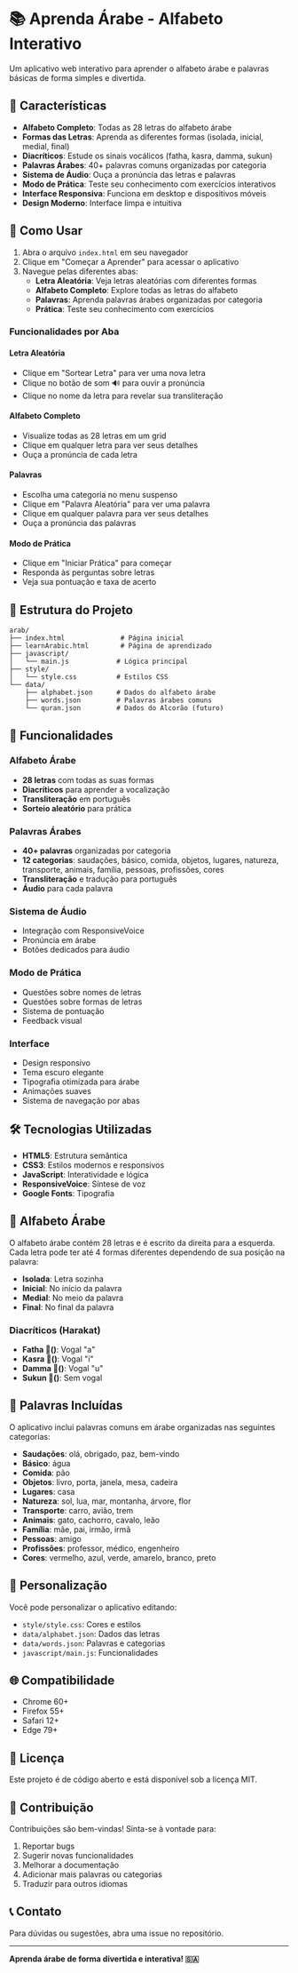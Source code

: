 # 📚 Aprenda Árabe - Alfabeto Interativo

Um aplicativo web interativo para aprender o alfabeto árabe e palavras básicas de forma simples e divertida.

## 🌟 Características

- **Alfabeto Completo**: Todas as 28 letras do alfabeto árabe
- **Formas das Letras**: Aprenda as diferentes formas (isolada, inicial, medial, final)
- **Diacríticos**: Estude os sinais vocálicos (fatha, kasra, damma, sukun)
- **Palavras Árabes**: 40+ palavras comuns organizadas por categoria
- **Sistema de Áudio**: Ouça a pronúncia das letras e palavras
- **Modo de Prática**: Teste seu conhecimento com exercícios interativos
- **Interface Responsiva**: Funciona em desktop e dispositivos móveis
- **Design Moderno**: Interface limpa e intuitiva

## 🚀 Como Usar

1. Abra o arquivo `index.html` em seu navegador
2. Clique em "Começar a Aprender" para acessar o aplicativo
3. Navegue pelas diferentes abas:
   - **Letra Aleatória**: Veja letras aleatórias com diferentes formas
   - **Alfabeto Completo**: Explore todas as letras do alfabeto
   - **Palavras**: Aprenda palavras árabes organizadas por categoria
   - **Prática**: Teste seu conhecimento com exercícios

### Funcionalidades por Aba

#### Letra Aleatória
- Clique em "Sortear Letra" para ver uma nova letra
- Clique no botão de som 🔊 para ouvir a pronúncia
- Clique no nome da letra para revelar sua transliteração

#### Alfabeto Completo
- Visualize todas as 28 letras em um grid
- Clique em qualquer letra para ver seus detalhes
- Ouça a pronúncia de cada letra

#### Palavras
- Escolha uma categoria no menu suspenso
- Clique em "Palavra Aleatória" para ver uma palavra
- Clique em qualquer palavra para ver seus detalhes
- Ouça a pronúncia das palavras

#### Modo de Prática
- Clique em "Iniciar Prática" para começar
- Responda às perguntas sobre letras
- Veja sua pontuação e taxa de acerto

## 📁 Estrutura do Projeto

```
arab/
├── index.html              # Página inicial
├── learnArabic.html        # Página de aprendizado
├── javascript/
│   └── main.js            # Lógica principal
├── style/
│   └── style.css          # Estilos CSS
└── data/
    ├── alphabet.json      # Dados do alfabeto árabe
    ├── words.json         # Palavras árabes comuns
    └── quran.json         # Dados do Alcorão (futuro)
```

## 🎯 Funcionalidades

### Alfabeto Árabe
- **28 letras** com todas as suas formas
- **Diacríticos** para aprender a vocalização
- **Transliteração** em português
- **Sorteio aleatório** para prática

### Palavras Árabes
- **40+ palavras** organizadas por categoria
- **12 categorias**: saudações, básico, comida, objetos, lugares, natureza, transporte, animais, família, pessoas, profissões, cores
- **Transliteração** e tradução para português
- **Áudio** para cada palavra

### Sistema de Áudio
- Integração com ResponsiveVoice
- Pronúncia em árabe
- Botões dedicados para áudio

### Modo de Prática
- Questões sobre nomes de letras
- Questões sobre formas de letras
- Sistema de pontuação
- Feedback visual

### Interface
- Design responsivo
- Tema escuro elegante
- Tipografia otimizada para árabe
- Animações suaves
- Sistema de navegação por abas

## 🛠️ Tecnologias Utilizadas

- **HTML5**: Estrutura semântica
- **CSS3**: Estilos modernos e responsivos
- **JavaScript**: Interatividade e lógica
- **ResponsiveVoice**: Síntese de voz
- **Google Fonts**: Tipografia

## 📖 Alfabeto Árabe

O alfabeto árabe contém 28 letras e é escrito da direita para a esquerda. Cada letra pode ter até 4 formas diferentes dependendo de sua posição na palavra:

- **Isolada**: Letra sozinha
- **Inicial**: No início da palavra
- **Medial**: No meio da palavra  
- **Final**: No final da palavra

### Diacríticos (Harakat)

- **Fatha (َ)**: Vogal "a"
- **Kasra (ِ)**: Vogal "i"
- **Damma (ُ)**: Vogal "u"
- **Sukun (ْ)**: Sem vogal

## 📝 Palavras Incluídas

O aplicativo inclui palavras comuns em árabe organizadas nas seguintes categorias:

- **Saudações**: olá, obrigado, paz, bem-vindo
- **Básico**: água
- **Comida**: pão
- **Objetos**: livro, porta, janela, mesa, cadeira
- **Lugares**: casa
- **Natureza**: sol, lua, mar, montanha, árvore, flor
- **Transporte**: carro, avião, trem
- **Animais**: gato, cachorro, cavalo, leão
- **Família**: mãe, pai, irmão, irmã
- **Pessoas**: amigo
- **Profissões**: professor, médico, engenheiro
- **Cores**: vermelho, azul, verde, amarelo, branco, preto

## 🎨 Personalização

Você pode personalizar o aplicativo editando:

- `style/style.css`: Cores e estilos
- `data/alphabet.json`: Dados das letras
- `data/words.json`: Palavras e categorias
- `javascript/main.js`: Funcionalidades

## 🌐 Compatibilidade

- Chrome 60+
- Firefox 55+
- Safari 12+
- Edge 79+

## 📝 Licença

Este projeto é de código aberto e está disponível sob a licença MIT.

## 🤝 Contribuição

Contribuições são bem-vindas! Sinta-se à vontade para:

1. Reportar bugs
2. Sugerir novas funcionalidades
3. Melhorar a documentação
4. Adicionar mais palavras ou categorias
5. Traduzir para outros idiomas

## 📞 Contato

Para dúvidas ou sugestões, abra uma issue no repositório.

---

**Aprenda árabe de forma divertida e interativa! 🇸🇦** 